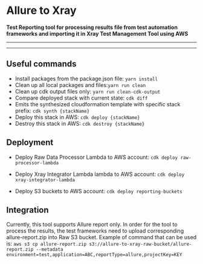 # Allure to Xray

**Test Reporting tool for processing results file from test automation frameworks and importing it in Xray Test Management Tool using AWS**

---
---
## Useful commands
* Install packages from the package.json file: `yarn install`
* Clean up all local packages and files:`yarn run clean`
* Clean up cdk output files only: `yarn run clean-cdk-output`
* Compare deployed stack with current state: `cdk diff`
* Emits the synthesized cloudformation template with specific stack prefix: `cdk synth {stackName}`
* Deploy this stack in AWS: `cdk deploy {stackName}`
* Destroy this stack in AWS: `cdk destroy {stackName}`

## Deployment
* Deploy Raw Data Processor Lambda to AWS account:
  `cdk deploy raw-processor-lambda`

* Deploy Xray Integrator Lambda lambda to AWS account:
  `cdk deploy xray-integrator-lambda`

* Deploy S3 buckets to AWS account:
  `cdk deploy reporting-buckets`

## Integration
Currently, this tool supports Allure report only. In order for the tool to process the results, the test frameworks need to upload corresponding allure-report.zip into Raw S3 bucket. Example of command that can be used is: 
`aws s3 cp allure-report.zip s3://allure-to-xray-raw-bucket/allure-report.zip --metadata environment=test,application=ABC,reportType=allure,projectKey=KEY`